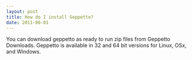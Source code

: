```yaml
---
layout: post
title: How do I install Geppetto?
date: 2011-06-01
---
```

You can download geppetto as ready to run zip files from Geppetto Downloads.
Geppetto is available in 32 and 64 bit versions for Linux, OSx, and Windows.
